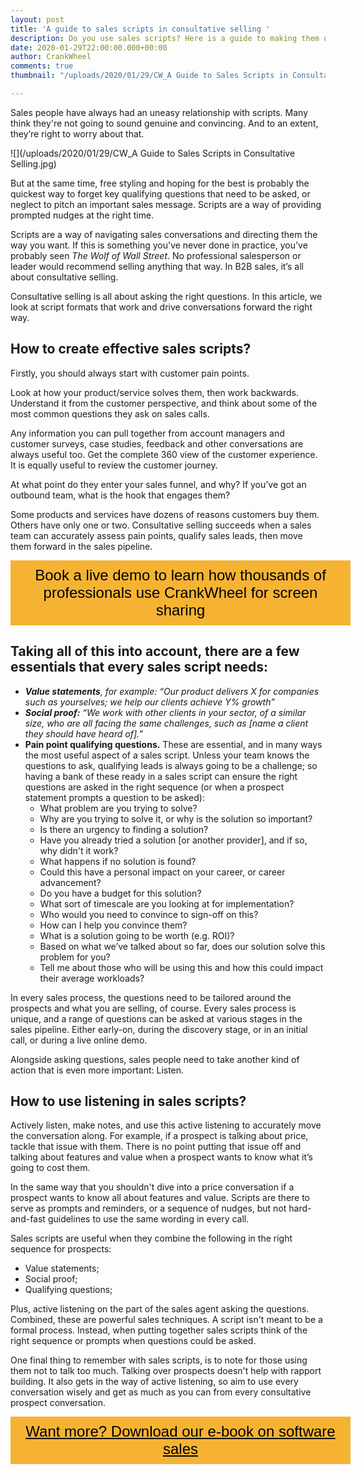 ```yaml
---
layout: post
title: 'A guide to sales scripts in consultative selling '
description: Do you use sales scripts? Here is a guide to making them useful
date: 2020-01-29T22:00:00.000+00:00
author: CrankWheel
comments: true
thumbnail: "/uploads/2020/01/29/CW_A Guide to Sales Scripts in Consultative Selling.jpg"

---
```

Sales people have always had an uneasy relationship with scripts. Many think they're not going to sound genuine and convincing. And to an extent, they’re right to worry about that.

![](/uploads/2020/01/29/CW_A Guide to Sales Scripts in Consultative Selling.jpg)

But at the same time, free styling and hoping for the best is probably the quickest way to forget key qualifying questions that need to be asked, or neglect to pitch an important sales message. Scripts are a way of providing prompted nudges at the right time.

Scripts are a way of navigating sales conversations and directing them the way you want. If this is something you've never done in practice, you’ve probably seen _The Wolf of Wall Street_. No professional salesperson or leader would recommend selling anything that way. In B2B sales, it’s all about consultative selling.

Consultative selling is all about asking the right questions. In this article, we look at script formats that work and drive conversations forward the right way.

## How to create effective sales scripts?

Firstly, you should always start with customer pain points.

Look at how your product/service solves them, then work backwards. Understand it from the customer perspective, and think about some of the most common questions they ask on sales calls.

Any information you can pull together from account managers and customer surveys, case studies, feedback and other conversations are always useful too. Get the complete 360 view of the customer experience. It is equally useful to review the customer journey.

At what point do they enter your sales funnel, and why? If you’ve got an outbound team, what is the hook that engages them?

Some products and services have dozens of reasons customers buy them. Others have only one or two. Consultative selling succeeds when a sales team can accurately assess pain points, qualify sales leads, then move them forward in the sales pipeline.

<style>

.btn-signup {

padding-top: 11px !important;

border-radius: 0px !important;

background-color: #f6b333;

text-align: center;

padding: 10px 20px !important;

border: 0px !important;

width: 100%;

margin-bottom: 20px;

}

.btn-signup a {

color: black !important;

font-family: 'Titillium Web', sans-serif;

font-size: 24px !important;

font-weight: normal !important;

}

</style>

<div class="btn-signup"><a style="cursor: pointer;" class="crankwheel-com-showu-launch-button">Book a live demo to learn how thousands of professionals use CrankWheel for screen sharing</a></div>

## Taking all of this into account, there are a few essentials that every sales script needs:

* **_Value statements_**_, for example: “Our product delivers X for companies such as yourselves; we help our clients achieve Y% growth”_
* **_Social proof:_** _“We work with other clients in your sector, of a similar size, who are all facing the same challenges, such as \[name a client they should have heard of\].”_
* **Pain point qualifying questions.** These are essential, and in many ways the most useful aspect of a sales script. Unless your team knows the questions to ask, qualifying leads is always going to be a challenge; so having a bank of these ready in a sales script can ensure the right questions are asked in the right sequence (or when a prospect statement prompts a question to be asked):
  * What problem are you trying to solve?
  * Why are you trying to solve it, or why is the solution so important?
  * Is there an urgency to finding a solution?
  * Have you already tried a solution \[or another provider\], and if so, why didn't it work?
  * What happens if no solution is found?
  * Could this have a personal impact on your career, or career advancement?
  * Do you have a budget for this solution?
  * What sort of timescale are you looking at for implementation?
  * Who would you need to convince to sign-off on this?
  * How can I help you convince them?
  * What is a solution going to be worth (e.g. ROI)?
  * Based on what we’ve talked about so far, does our solution solve this problem for you?
  * Tell me about those who will be using this and how this could impact their average workloads?

In every sales process, the questions need to be tailored around the prospects and what you are selling, of course. Every sales process is unique, and a range of questions can be asked at various stages in the sales pipeline. Either early-on, during the discovery stage, or in an initial call, or during a live online demo.

Alongside asking questions, sales people need to take another kind of action that is even more important: Listen.

## How to use listening in sales scripts?

Actively listen, make notes, and use this active listening to accurately move the conversation along. For example, if a prospect is talking about price, tackle that issue with them. There is no point putting that issue off and talking about features and value when a prospect wants to know what it’s going to cost them.

In the same way that you shouldn't dive into a price conversation if a prospect wants to know all about features and value. Scripts are there to serve as prompts and reminders, or a sequence of nudges, but not hard-and-fast guidelines to use the same wording in every call.

Sales scripts are useful when they combine the following in the right sequence for prospects:

* Value statements;
* Social proof;
* Qualifying questions;

Plus, active listening on the part of the sales agent asking the questions. Combined, these are powerful sales techniques. A script isn't meant to be a formal process. Instead, when putting together sales scripts think of the right sequence or prompts when questions could be asked.

One final thing to remember with sales scripts, is to note for those using them not to talk too much. Talking over prospects doesn't help with rapport building. It also gets in the way of active listening, so aim to use every conversation wisely and get as much as you can from every consultative prospect conversation.

<style> .btn-signup { padding-top: 11px !important; border-radius: 0px !important; background-color: #f6b333; text-align: center; padding: 10px 20px !important; border: 0px !important; width: 100%; margin-bottom: 20px; } .btn-signup a { color: black !important; font-family: 'Titillium Web', sans-serif; font-size: 24px !important; font-weight: normal !important; } </style>

<div class="btn-signup"><a style="cursor: pointer;" href="/sign-up-to-download">Want more? Download our e-book on software sales</a></div>